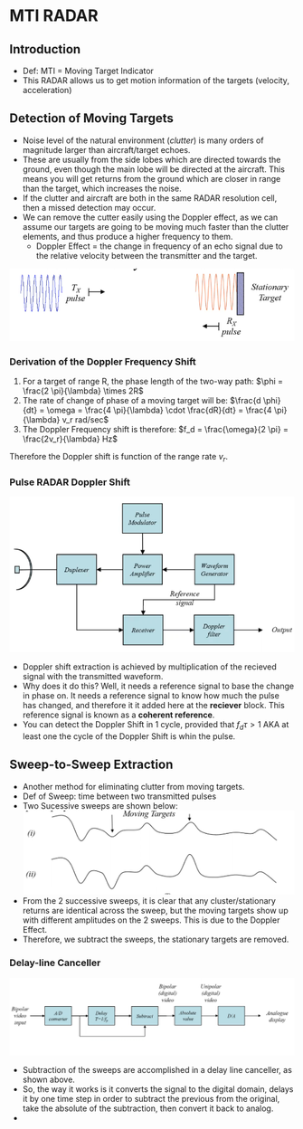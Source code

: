 # MTI RADAR

## Introduction

- Def: MTI = Moving Target Indicator
- This RADAR allows us to get motion information of the targets (velocity, acceleration)

## Detection of Moving Targets

- Noise level of the natural environment (*clutter*) is many orders of magnitude larger than aircraft/target echoes.
- These are usually from the side lobes which are directed towards the ground, even though the main lobe will be directed at the aircraft. This means you will get returns from the ground which are closer in range than the target, which increases the noise.
- If the clutter and aircraft are both in the same RADAR resolution cell, then a missed detection may occur.
- We can remove the cutter easily using the Doppler effect, as we can assume our targets are going to be moving much faster than the clutter elements, and thus produce a higher frequency to them.
    - Doppler Effect = the change in frequency of an echo signal due to the relative velocity between the transmitter and the target.

![Example of the Doppler Effect](images/DopplerEffect.png)

### Derivation of the Doppler Frequency Shift

1. For a target of range R, the phase length of the two-way path: $\phi = \frac{2 \pi}{\lambda} \times 2R$
2. The rate of change of phase of a moving target will be: $\frac{d \phi}{dt} = \omega = \frac{4 \pi}{\lambda} \cdot \frac{dR}{dt} = \frac{4 \pi}{\lambda} v_r rad/sec$
3. The Doppler Frequency shift is therefore: $f_d = \frac{\omega}{2 \pi} = \frac{2v_r}{\lambda} Hz$

Therefore the Doppler shift is function of the range rate $v_r$.

### Pulse RADAR Doppler Shift 

![Pulsed RADAR Doppler Shift](images/PulsedRADARDopplerShift.png)

- Doppler shift extraction is achieved by multiplication of the recieved signal with the transmitted waveform.
- Why does it do this? Well, it needs a reference signal to base the change in phase on. It needs a reference signal to know how much the pulse has changed, and therefore it it added here at the **reciever** block. This reference signal is known as a **coherent reference**.
- You can detect the Doppler Shift in 1 cycle, provided that $f_d \tau > 1$ AKA at least one the cycle of the Doppler Shift is whin the pulse.

## Sweep-to-Sweep Extraction

- Another method for eliminating clutter from moving targets.
- Def of Sweep: time between two transmitted pulses
- Two Sucessive sweeps are shown below:
![Sweeps](images/SweeptoSweep.png)
- From the 2 successive sweeps, it is clear that any cluster/stationary returns are identical across the sweep, but the moving targets show up with different amplitudes on the 2 sweeps. This is due to the Doppler Effect. 
- Therefore, we subtract the sweeps, the stationary targets are removed.

### Delay-line Canceller

![Delay Line Canceller](images/DelayLineCanceller.png)
- Subtraction of the sweeps are accomplished in a delay line canceller, as shown above.
- So, the way it works is it converts the signal to the digital domain, delays it by one time step in order to subtract the previous from the original, take the absolute of the subtraction, then convert it back to analog.
-
